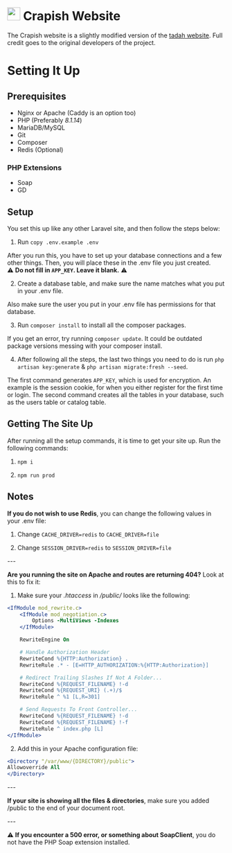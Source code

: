 # <img src="https://crapish.fun/images/logos/small.png" width="30"> **Crapish** Website
The Crapish website is a slightly modified version of the [tadah website](https://gitlab.com/tadah/web-trunk). Full credit goes to the original developers of the project.

# Setting It Up
## Prerequisites
- Nginx or Apache (Caddy is an option too)
- PHP (Preferably *8.1.14*)
- MariaDB/MySQL
- Git
- Composer
- Redis (Optional)
### PHP Extensions
- Soap
- GD

## Setup
You set this up like any other Laravel site, and then follow the steps below:

1. Run `copy .env.example .env`

After you run this, you have to set up your database connections and a few other things. Then, you will place these in the .env file you just created. 
<br>
⚠️ **Do not fill in `APP_KEY`. Leave it blank.** ⚠️

2. Create a database table, and make sure the name matches what you put in your .env file.

Also make sure the user you put in your .env file has permissions for that database.

3. Run `composer install` to install all the composer packages.

If you get an error, try running `composer update`. It could be outdated package versions messing with your composer install.

4. After following all the steps, the last two things you need to do is run `php artisan key:generate` & `php artisan migrate:fresh --seed`.

The first command generates `APP_KEY`, which is used for encryption. An example is the session cookie, for when you either register for the first time or login. The second command creates all the tables in your database, such as the users table or catalog table.

## Getting The Site Up
After running all the setup commands, it is time to get your site up. Run the following commands:

1. `npm i`

2. `npm run prod`


## Notes
**If you do not wish to use Redis**, you can change the following values in your .env file:
1. Change `CACHE_DRIVER=redis` to `CACHE_DRIVER=file`

2. Change `SESSION_DRIVER=redis` to `SESSION_DRIVER=file`

*---*

**Are you running the site on Apache and routes are returning 404?** Look at this to fix it:
1. Make sure your *.htaccess* in */public/* looks like the following:
```apache
<IfModule mod_rewrite.c>
    <IfModule mod_negotiation.c>
        Options -MultiViews -Indexes
    </IfModule>

    RewriteEngine On

    # Handle Authorization Header
    RewriteCond %{HTTP:Authorization} .
    RewriteRule .* - [E=HTTP_AUTHORIZATION:%{HTTP:Authorization}]

    # Redirect Trailing Slashes If Not A Folder...
    RewriteCond %{REQUEST_FILENAME} !-d
    RewriteCond %{REQUEST_URI} (.+)/$
    RewriteRule ^ %1 [L,R=301]

    # Send Requests To Front Controller...
    RewriteCond %{REQUEST_FILENAME} !-d
    RewriteCond %{REQUEST_FILENAME} !-f
    RewriteRule ^ index.php [L]
</IfModule>
```

2. Add this in your Apache configuration file:
```apache
<Directory "/var/www/{DIRECTORY}/public">
Allowoverride All
</Directory>
```
*---*

**If your site is showing all the files & directories**, make sure you added /public to the end of your document root.

*---*

⚠️ **If you encounter a 500 error, or something about SoapClient**, you do not have the PHP Soap extension installed.

